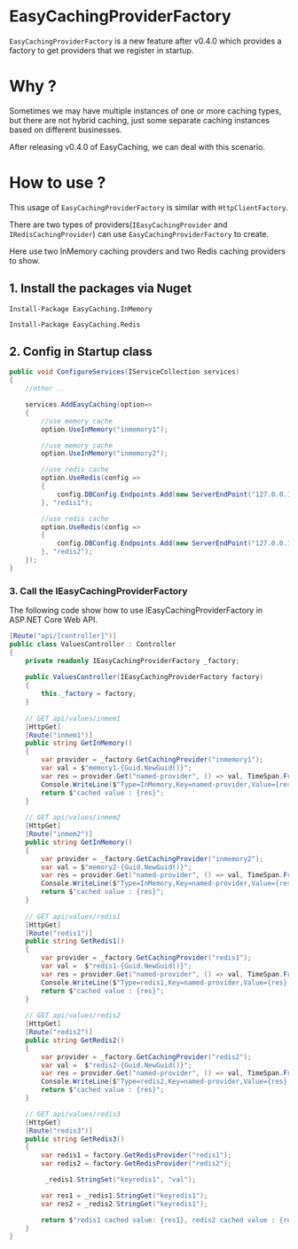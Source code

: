 # EasyCachingProviderFactory

`EasyCachingProviderFactory` is a new feature after v0.4.0 which provides a factory to get providers 
that we register in startup.

# Why ?

Sometimes we may have multiple instances of one or more caching types, but there are not hybrid caching, 
just some separate caching instances based on different businesses.

After releasing v0.4.0 of EasyCaching, we can deal with this scenario.

# How to use ?

This usage of `EasyCachingProviderFactory` is similar with `HttpClientFactory`.

There are two types of providers(`IEasyCachingProvider` and `IRedisCachingProvider`) can use `EasyCachingProviderFactory` to create.

Here use two InMemory caching provders and two Redis caching providers to show.

## 1. Install the packages via Nuget

```
Install-Package EasyCaching.InMemory

Install-Package EasyCaching.Redis
```

## 2. Config in Startup class

```csharp
public void ConfigureServices(IServiceCollection services)  
{  
    //other ..  

    services.AddEasyCaching(option=> 
    {
        //use memory cache
        option.UseInMemory("inmemory1");

        //use memory cache
        option.UseInMemory("inmemory2");

        //use redis cache
        option.UseRedis(config => 
        {
            config.DBConfig.Endpoints.Add(new ServerEndPoint("127.0.0.1", 6379));
        }, "redis1");

        //use redis cache
        option.UseRedis(config => 
        {
            config.DBConfig.Endpoints.Add(new ServerEndPoint("127.0.0.1", 6380));
        }, "redis2");
    });
}  
```

### 3. Call the IEasyCachingProviderFactory

The following code show how to use IEasyCachingProviderFactory in ASP.NET Core Web API.

```csharp
[Route("api/[controller]")]  
public class ValuesController : Controller  
{  
    private readonly IEasyCachingProviderFactory _factory;  
  
    public ValuesController(IEasyCachingProviderFactory factory)  
    {  
        this._factory = factory;  
    }  
  
    // GET api/values/inmem1
    [HttpGet]  
    [Route("inmem1")]  
    public string GetInMemory()  
    {  
        var provider = _factory.GetCachingProvider("inmemory1");  
        var val = $"memory1-{Guid.NewGuid()}";  
        var res = provider.Get("named-provider", () => val, TimeSpan.FromMinutes(1));  
        Console.WriteLine($"Type=InMemory,Key=named-provider,Value={res},Time:{DateTime.Now.ToString("yyyy-MM-dd HH:mm:ss")}");  
        return $"cached value : {res}";                 
    }  
    
    // GET api/values/inmem2
    [HttpGet]  
    [Route("inmem2")]  
    public string GetInMemory()  
    {  
        var provider = _factory.GetCachingProvider("inmemory2");  
        var val = $"memory2-{Guid.NewGuid()}";  
        var res = provider.Get("named-provider", () => val, TimeSpan.FromMinutes(1));  
        Console.WriteLine($"Type=InMemory,Key=named-provider,Value={res},Time:{DateTime.Now.ToString("yyyy-MM-dd HH:mm:ss")}");  
        return $"cached value : {res}";                 
    }  
  
    // GET api/values/redis1  
    [HttpGet]  
    [Route("redis1")]  
    public string GetRedis1()  
    {  
        var provider = _factory.GetCachingProvider("redis1");  
        var val =  $"redis1-{Guid.NewGuid()}";  
        var res = provider.Get("named-provider", () => val, TimeSpan.FromMinutes(1));  
        Console.WriteLine($"Type=redis1,Key=named-provider,Value={res},Time:{DateTime.Now.ToString("yyyy-MM-dd HH:mm:ss")}");  
        return $"cached value : {res}";  
    }  
      
    // GET api/values/redis2  
    [HttpGet]  
    [Route("redis2")]  
    public string GetRedis2()  
    {  
        var provider = _factory.GetCachingProvider("redis2");  
        var val =  $"redis2-{Guid.NewGuid()}";  
        var res = provider.Get("named-provider", () => val, TimeSpan.FromMinutes(1));  
        Console.WriteLine($"Type=redis2,Key=named-provider,Value={res},Time:{DateTime.Now.ToString("yyyy-MM-dd HH:mm:ss")}");  
        return $"cached value : {res}";  
    }  

    // GET api/values/redis3 
    [HttpGet]  
    [Route("redis3")]  
    public string GetRedis3()  
    {  
        var redis1 = factory.GetRedisProvider("redis1");
        var redis2 = factory.GetRedisProvider("redis2");

         _redis1.StringSet("keyredis1", "val");

        var res1 = _redis1.StringGet("keyredis1");
        var res2 = _redis2.StringGet("keyredis1");

        return $"redis1 cached value: {res1}, redis2 cached value : {res2}";  
    }  
}  
```
